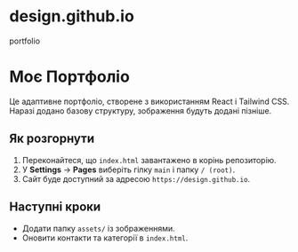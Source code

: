 # design.github.io
portfolio
# Моє Портфоліо

Це адаптивне портфоліо, створене з використанням React і Tailwind CSS. Наразі додано базову структуру, зображення будуть додані пізніше.

## Як розгорнути
1. Переконайтеся, що `index.html` завантажено в корінь репозиторію.
2. У **Settings** → **Pages** виберіть гілку `main` і папку `/ (root)`.
3. Сайт буде доступний за адресою `https://design.github.io`.

## Наступні кроки
- Додати папку `assets/` із зображеннями.
- Оновити контакти та категорії в `index.html`.
